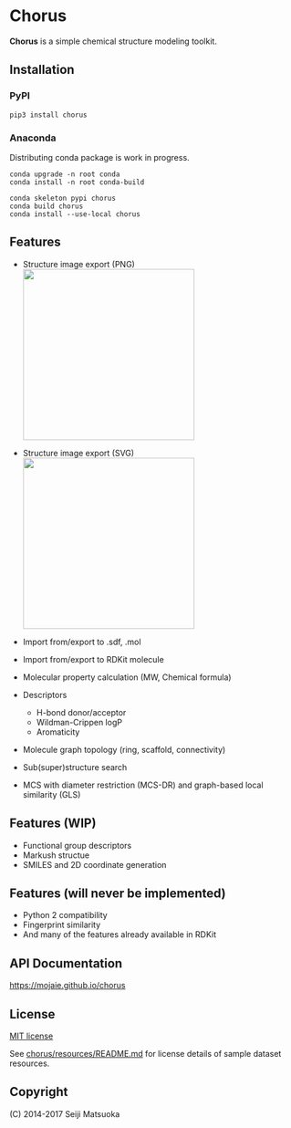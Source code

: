 
Chorus
===================================================

**Chorus** is a simple chemical structure modeling toolkit.



Installation
-------------

### PyPI

```
pip3 install chorus
```


### Anaconda

Distributing conda package is work in progress.

```
conda upgrade -n root conda
conda install -n root conda-build

conda skeleton pypi chorus
conda build chorus
conda install --use-local chorus
```


Features
----------

- Structure image export (PNG)
  <img src="img/demo.png" width="300"/>

- Structure image export (SVG)
  <img src="img/demo.svg" width="300"/>

- Import from/export to .sdf, .mol
- Import from/export to RDKit molecule
- Molecular property calculation (MW, Chemical formula)
- Descriptors

  - H-bond donor/acceptor
  - Wildman-Crippen logP
  - Aromaticity

- Molecule graph topology (ring, scaffold, connectivity)
- Sub(super)structure search
- MCS with diameter restriction (MCS-DR) and graph-based local similarity (GLS)



Features (WIP)
-------------------------------

- Functional group descriptors
- Markush structue
- SMILES and 2D coordinate generation



Features (will never be implemented)
-------------------------------------

- Python 2 compatibility
- Fingerprint similarity
- And many of the features already available in RDKit



API Documentation
------------------------

https://mojaie.github.io/chorus



License
-------------

[MIT license](http://opensource.org/licenses/MIT)

See [chorus/resources/README.md](https://github.com/mojaie/chorus/tree/master/chorus/resources) for license details of sample dataset resources.



Copyright
--------------

(C) 2014-2017 Seiji Matsuoka

